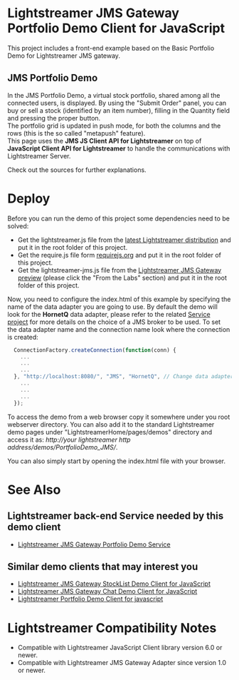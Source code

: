 # Lightstreamer JMS Gateway Portfolio Demo Client for JavaScript #

This project includes a front-end example based on the Basic Portfolio Demo for Lightstreamer JMS gateway.

## JMS Portfolio Demo ##

In the JMS Portfolio Demo, a virtual stock portfolio, shared among all the connected users, is displayed.
By using the "Submit Order" panel, you can buy or sell a stock (identified by an item number), filling in the Quantity field and pressing the proper button.<br>
The portfolio grid is updated in push mode, for both the columns and the rows (this is the so called "metapush" feature).<br>
This page uses the <b>JMS JS Client API for Lightstreamer</b> on top of <b>JavaScript Client API for Lightstreamer</b> to handle the communications with Lightstreamer Server.<br>

Check out the sources for further explanations. 

# Deploy #

Before you can run the demo of this project some dependencies need to be solved:

-  Get the lightstreamer.js file from the [latest Lightstreamer distribution](http://www.lightstreamer.com/download) and put it in the root folder of this project.
-  Get the require.js file form [requirejs.org](http://requirejs.org/docs/download.html) and put it in the root folder of this project.
-  Get the lightstreamer-jms.js file from the [Lightstreamer JMS Gateway preview](http://www.lightstreamer.com/download) (please click the "From the Labs" section) and put it in the root folder of this project.

Now, you need to configure the index.html of this example by specifying the name of the data adapter you are going to use. By default the demo will look for the <b>HornetQ</b> data adapter, please refer to the related [Service project]() for more details on the choice of a JMS broker to be used. 
To set the data adapter name and the connection name look where the connection is created:

```js
  ConnectionFactory.createConnection(function(conn) {
    ...
    ...
    ...
  }, "http://localhost:8080/", "JMS", "HornetQ", // Change data adapter here
    ...
    ...
    ...
  });
```

To access the demo from a web browser copy it somewhere under you root webserver directory. You can also add it to the standard Lightstreamer demo pages under "LightstreamerHome/pages/demos" directory and access it as: <i>http://_your lightstreamer http address_/demos/PortfolioDemo_JMS/</i>.

You can also simply start by opening the index.html file with your browser.


# See Also #

## Lightstreamer back-end Service needed by this demo client ##

* [Lightstreamer JMS Gateway Portfolio Demo Service](https://github.com/Weswit/Lightstreamer-JMS-example-Portfolio-service-java)

## Similar demo clients that may interest you ##

* [Lightstreamer JMS Gateway StockList Demo Client for JavaScript](https://github.com/Weswit/Lightstreamer-JMS-example-StockList-client-javascript)
* [Lightstreamer JMS Gateway Chat Demo Client for JavaScript](https://github.com/Weswit/Lightstreamer-JMS-example-Chat-client-javascript)
* [Lightstreamer Portfolio Demo Client for javascript](https://github.com/Weswit/Lightstreamer-example-Portfolio-client-javascript)

# Lightstreamer Compatibility Notes #

- Compatible with Lightstreamer JavaScript Client library version 6.0 or newer.
- Compatible with Lightstreamer JMS Gateway Adapter since version 1.0 or newer.